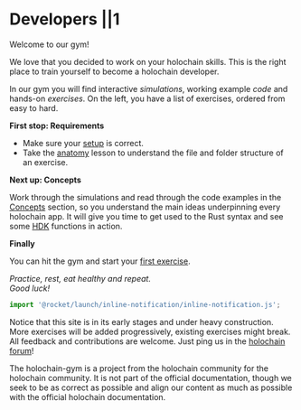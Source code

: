 # Developers ||1

Welcome to our gym!

We love that you decided to work on your holochain skills. 
This is the right place to train yourself to become a holochain developer.

In our gym you will find interactive *simulations*, working example *code* and hands-on *exercises*.
On the left, you have a list of exercises, ordered from easy to hard. 

**First stop: Requirements**

* Make sure your [setup](/developers/requirements/setup) is correct. 
* Take the [anatomy](/developers/requirements/anatomy) lesson to understand the file and folder structure of an exercise.

**Next up: Concepts**

Work through the simulations and read through the code examples in the [Concepts](/developers/concepts) section, so you understand the main ideas underpinning every holochain app. It will give you time to get used to the Rust syntax and see some [HDK](https://developer.holochain.org/docs/glossary/#holochain-development-kit-hdk) functions in action.

**Finally**

You can hit the gym and start your [first exercise](/developers/basic/entries).

*Practice, rest, eat healthy and repeat.*  
*Good luck!*  



```js script
import '@rocket/launch/inline-notification/inline-notification.js';
```
<inline-notification type="warning" title="UNDER CONSTRUCTION">

Notice that this site is in its early stages and under heavy construction. More exercises will be added progressively, existing exercises might break. All feedback and contributions are welcome. Just ping us in the [holochain forum](https://forum.holochain.org/t/gym-help-needed-offer-request/4622)!

</inline-notification>

<inline-notification type="tip" title="COMMUNITY PROJECT">

The holochain-gym is a project from the holochain community for the holochain community. It is not part of the official documentation, though we seek to be as correct as possible and align our content as much as possible with the official holochain documentation.
</inline-notification>
